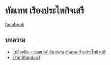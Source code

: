 # ทัตเทพ เรืองประไพกิจเสรี

[facebook](https://web.facebook.com/FordTattepR/?_rdc=1&_rdr)

## บทความ

- [‘เปลือยฝัน – ปลดแอก’ กับ ฟอร์ด-ทัตเทพ เรืองประไพกิจเสรี](https://www.the101.world/tattep-ruangprapaikitseree-interview/)
- [The Standard](https://thestandard.co/tag/%E0%B8%9F%E0%B8%AD%E0%B8%A3%E0%B9%8C%E0%B8%94-%E0%B8%97%E0%B8%B1%E0%B8%95%E0%B9%80%E0%B8%97%E0%B8%9E-%E0%B9%80%E0%B8%A3%E0%B8%B7%E0%B8%AD%E0%B8%87%E0%B8%9B%E0%B8%A3%E0%B8%B0%E0%B9%84%E0%B8%9E%E0%B8%81/)